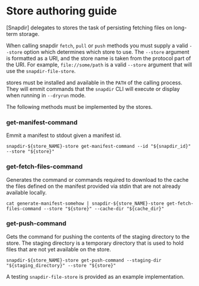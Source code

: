 # Store authoring guide

[Snapdir] delegates to stores the task of persisting fetching files on
long-term storage.

When calling snapdir `fetch`, `pull` or `push` methods you must supply a
valid `--store` option which determines which store to use. The
`--store` argument is formatted as a URI, and the store name is taken
from the protocol part of the URI. For example, `file://some/path` is a
valid `--store` argument that will use the `snapdir-file-store`.

stores must be installed and available in the `PATH` of the calling
process. They will emmit commands that the `snapdir` CLI will execute or
display when running in `--dryrun` mode.

The following methods must be implemented by the stores.

### get-manifest-command

Emmit a manifest to stdout given a manifest id.

    snapdir-${store_NAME}-store get-manifest-command --id "${snapdir_id}" --store "${store}"

### get-fetch-files-command

Generates the command or commands required to download to the cache the
files defined on the manifest provided via stdin that are not already
available locally.

    cat generate-manifest-somehow | snapdir-${store_NAME}-store get-fetch-files-command --store "${store}" --cache-dir "${cache_dir}"

### get-push-command

Gets the command for pushing the contents of the staging directory to
the store. The staging directory is a temporary directory that is used
to hold files that are not yet available on the store.

    snapdir-${store_NAME}-store get-push-command --staging-dir "${staging_directory}" --store "${store}"

A testing `snapdir-file-store` is provided as an example implementation.


